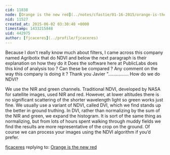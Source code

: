```yaml
---
cid: 11838
node: [Orange is the new red](../notes/cfastie/01-16-2015/orange-is-the-new-red)
nid: 11527
created_at: 2015-06-02 03:30:48 +0000
timestamp: 1433215848
uid: 442975
author: [fjcaceres](../profile/fjcaceres)
---
```


Because I don't really know much about filters, I came across this company named Agribotix that do NDVI and below the next paragraph is their explanation  on how they do it
Does the software here at PublicLabs does this kind of analysis too ?  Can these be compared ? Any comment on the way this company is doing it ?
Thank you 
Javier
"................
How do we do NDVI?

We use the NIR and green channels. Traditional NDVI, developed by NASA for satellite images, used NIR and red. However, at lower altitudes there is no significant scattering of the shorter wavelength light so green works just fine. We usually use a variant of NDVI, called DVI, which we find stands up the better in ground truthing. In DVI, rather than normalizing by the sum of the NIR and green, we expand the histogram. It is sort of the same thing as normalizing, but from lots of hours spent walking through muddy fields we find the results are more representative of the crop on the ground. Of course we can process your images using the NDVI algorithm if you’d prefer.


[fjcaceres](../profile/fjcaceres) replying to: [Orange is the new red](../notes/cfastie/01-16-2015/orange-is-the-new-red)


